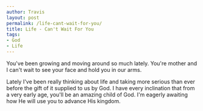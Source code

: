 ```yaml
---
author: Travis
layout: post
permalink: /life-cant-wait-for-you/
title: Life - Can't Wait For You
tags:
- God
- Life
---
```


You've been growing and moving around so much lately. You're mother and I can't wait to see your face and hold you in our arms.  
  
Lately I've been really thinking about life and taking more serious than ever before the gift of it supplied to us by God. I have every inclination that from a very early age, you'll be an amazing child of God. I'm eagerly awaiting how He will use you to advance His kingdom.
